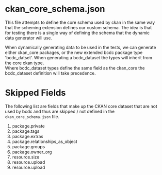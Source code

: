 # ckan_core_schema.json

This file attempts to define the core schema used by ckan in the same way that 
the scheming extension defines our custom schema.  The idea is that for testing 
there is a single way of defining the schema that the dynamic data generator 
will use.

When dynamically generating data to be used in the tests, we can generate either 
ckan_core packages, or the new extended bcdc package type 'bcdc_datset'.  When
generating a bcdc_dataset the types will inherit from the core ckan type.  
Where bcdc_dataset types define the same field as the ckan_core the bcdc_dataset
definition will take precedence.

# Skipped Fields

The following list are fields that make up the CKAN core dataset that are not 
used by bcdc and thus are skipped / not defined in the `ckan_core_schema.json`
file.

  1. package.private
  1. package.tags
  1. package.extras
  1. package.relationships_as_object
  1. package.groups
  1. package.owner_org
  1. resource.size
  1. resource.upload
  1. resource.upload 
